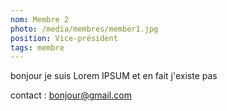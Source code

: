 ```yaml
---
nom: Membre 2
photo: /media/membres/member1.jpg
position: Vice-président
tags: membre
---
```


bonjour je suis Lorem IPSUM et en fait j'existe pas

contact : bonjour@gmail.com
